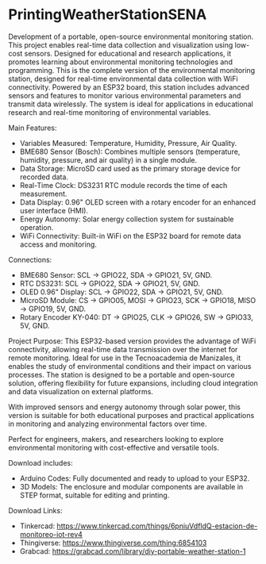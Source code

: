 # PrintingWeatherStationSENA
Development of a portable, open-source environmental monitoring station. This project enables real-time data collection and visualization using low-cost sensors. Designed for educational and research applications, it promotes learning about environmental monitoring technologies and programming. This is the complete version of the environmental monitoring station, designed for real-time environmental data collection with WiFi connectivity. Powered by an ESP32 board, this station includes advanced sensors and features to monitor various environmental parameters and transmit data wirelessly. The system is ideal for applications in educational research and real-time monitoring of environmental variables.

Main Features:
- Variables Measured: Temperature, Humidity, Pressure, Air Quality.
- BME680 Sensor (Bosch): Combines multiple sensors (temperature, humidity, pressure, and air quality) in a single module.
- Data Storage: MicroSD card used as the primary storage device for recorded data.
- Real-Time Clock: DS3231 RTC module records the time of each measurement.
- Data Display: 0.96" OLED screen with a rotary encoder for an enhanced user interface (HMI).
- Energy Autonomy: Solar energy collection system for sustainable operation.
- WiFi Connectivity: Built-in WiFi on the ESP32 board for remote data access and monitoring.

Connections:
- BME680 Sensor: SCL -> GPIO22, SDA -> GPIO21, 5V, GND.
- RTC DS3231: SCL -> GPIO22, SDA -> GPIO21, 5V, GND.
- OLED 0.96" Display: SCL -> GPIO22, SDA -> GPIO21, 5V, GND.
- MicroSD Module: CS -> GPIO05, MOSI -> GPIO23, SCK -> GPIO18, MISO -> GPIO19, 5V, GND.
- Rotary Encoder KY-040: DT -> GPIO25, CLK -> GPIO26, SW -> GPIO33, 5V, GND.

Project Purpose: This ESP32-based version provides the advantage of WiFi connectivity, allowing real-time data transmission over the internet for remote monitoring. Ideal for use in the Tecnoacademia de Manizales, it enables the study of environmental conditions and their impact on various processes. The station is designed to be a portable and open-source solution, offering flexibility for future expansions, including cloud integration and data visualization on external platforms.

With improved sensors and energy autonomy through solar power, this version is suitable for both educational purposes and practical applications in monitoring and analyzing environmental factors over time.

Perfect for engineers, makers, and researchers looking to explore environmental monitoring with cost-effective and versatile tools.

Download includes: 
- Arduino Codes: Fully documented and ready to upload to your ESP32.
- 3D Models: The enclosure and modular components are available in STEP format, suitable for editing and printing.

Download Links:
- Tinkercad: https://www.tinkercad.com/things/6pniuVdfldQ-estacion-de-monitoreo-iot-rev4
- Thingiverse: https://www.thingiverse.com/thing:6854103
- Grabcad: https://grabcad.com/library/diy-portable-weather-station-1

